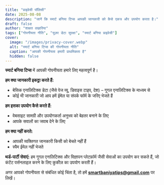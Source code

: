 ```yaml
---
title: "प्राइवेसी पॉलिसी"
date: 2025-08-08
description: "जानें कि स्मार्ट बनिया टिप्स आपकी जानकारी को कैसे एकत्र और उपयोग करता है।"
draft: false
author: "शाक्षत वखारिया"
tags: ["गोपनीयता नीति", "यूज़र डेटा सुरक्षा", "स्मार्ट बनिया प्राइवेसी"]
cover:
  image: "/images/privacy-cover.webp"
  alt: "स्मार्ट बनिया टिप्स की गोपनीयता नीति"
  caption: "आपकी गोपनीयता हमारी प्राथमिकता है"
  hidden: false
---
```


**स्मार्ट बनिया टिप्स** में आपकी गोपनीयता हमारे लिए महत्वपूर्ण है।

**हम क्या जानकारी इकट्ठा करते हैं:**
- बेसिक एनालिटिक्स डेटा (जैसे पेज व्यू, डिवाइस टाइप, देश) – गूगल एनालिटिक्स के माध्यम से
- कोई भी जानकारी जो आप हमें ईमेल या संपर्क फॉर्म के जरिए भेजते हैं

**हम इसका उपयोग कैसे करते हैं:**
- वेबसाइट सामग्री और उपयोगकर्ता अनुभव को बेहतर बनाने के लिए
- आपके सवालों का जवाब देने के लिए

**हम क्या नहीं करते:**
- आपकी व्यक्तिगत जानकारी किसी को बेचते नहीं हैं
- स्पैम ईमेल नहीं भेजते

**थर्ड-पार्टी सेवाएं:**
हम गूगल एनालिटिक्स और विज्ञापन प्लेटफ़ॉर्म जैसी सेवाओं का उपयोग कर सकते हैं, जो कंटेंट पर्सनलाइज़ करने के लिए कुकीज़ का उपयोग करती हैं।

अगर आपको गोपनीयता से संबंधित कोई चिंता है, तो हमें **smartbaniyatips@gmail.com** पर लिखें।
